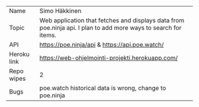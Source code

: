 |             |                                                                                                                                                                                                                                                                         |
| ----------- | ----------------------------------------------------------------------------------------------------------------------------------------------------------------------------------------------------------------------------------------------------------------------- |
| Name        | Simo Häkkinen                                                                                                                                                                                                                                                           |
| Topic       | Web application that fetches and displays data from poe.ninja api. I plan to add more ways to search for items. 																																						|
| API  		  | https://poe.ninja/api & https://api.poe.watch/                                                                                                                                                                                                                    		|
| Heroku link | https://web-ohjelmointi-projekti.herokuapp.com/                                                                                                                                                                                                                         |
| Repo wipes  | 2                                                                                                                                                                                                                      													|
| Bugs  	  | poe.watch historical data is wrong, change to poe.ninja                                                                                                                                                                                                                 |
